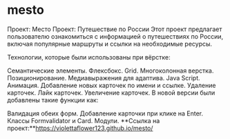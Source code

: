 # mesto
Проект: Место
Проект: Путешествие по России
Этот проект предлагает пользователю ознакомиться с информацией о путешествиях по России, включая популярные маршруты и ссылки на необходимые ресурсы.

Технологии, которые были использованы при вёрстке:

Семантические элементы.
Флексбокс.
Grid.
Многоколонная верстка.
Позиционирование.
Медиавыражения для адаптива.
Java Script.
Анимация.
Добавление новых карточек по имени и ссылке.
Удаление карточек.
Лайк карточек.
Увеличение карточек.
В новой версии были добавлены такие функции как:

Валидация обеих форм.
Добавление карточки при клике на Enter.
Классы Formvalidator и Card.
Модули.
**Ссылка на проект:**https://violettaflower123.github.io/mesto/
